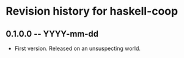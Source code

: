 # Revision history for haskell-coop

## 0.1.0.0 -- YYYY-mm-dd

* First version. Released on an unsuspecting world.
